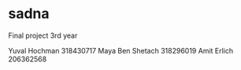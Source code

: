 # sadna
Final project 3rd year

Yuval Hochman 318430717
Maya Ben Shetach 318296019
Amit Erlich 206362568
